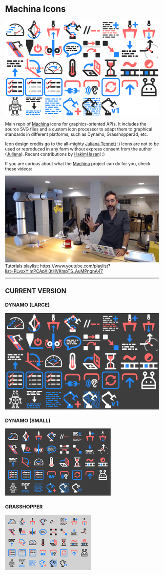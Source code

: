 # Machina Icons

![](svg_processor/contacts/MachinaIcons_Generic.png)

Main repo of [Machina](https://github.com/RobotExMachina) icons for graphics-oriented APIs. It includes the source SVG files and a custom icon processor to adapt them to graphical standards in different platforms, such as Dynamo, Grasshopper3d, etc.

Icon design credits go to the all-mighty [Juliana Tennett](https://github.com/JulianaTennett) :) Icons are not to be used or reproduced in any form without express consent from the author ([Juliana](https://github.com/JulianaTennett)). Recent contributions by [HakimHasan](https://github.com/HakimHasan)! :)

If you are curious about what the [Machina](https://github.com/RobotExMachina) project can do for you, check these videos:

[![MACHINA TUTORIALS](assets/machina_tutorials_banner.png)](https://www.youtube.com/playlist?list=PLvxxYImPCApXj3tHVKmpTS_AuMPngnA47)
Tutorials playlist: https://www.youtube.com/playlist?list=PLvxxYImPCApXj3tHVKmpTS_AuMPngnA47


---
## CURRENT VERSION

### DYNAMO (LARGE)
![](svg_processor/contacts/MachinaIcons_Dynamo_Large.png)

### DYNAMO (SMALL)
![](svg_processor/contacts/MachinaIcons_Dynamo_Small.png)

### GRASSHOPPER
![](svg_processor/contacts/MachinaIcons_Grasshopper.png)
